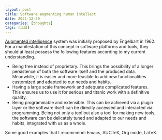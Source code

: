 ```yaml
---
layout: post
title: Software augmenting human intellect
date: 2021-12-29
categories: [thoughts]
tags: [工具]
---
```


[Augmented intelligence](https://dougengelbart.org/content/view/138/) system was initially proposed by Engelbart in 1962. For a manifestation of this concept in software platforms and tools, they should at least possess the following features according to my current understanding.

-   Being free instead of proprietary. This brings the possibility of a longer persistence of both the software itself and the produced data. Meanwhile, it is easier and more feasible to add new functionalities customized and adapted to our needs and habits.
-   Having a large scale framework and adequate complicated features. This ensures us to use it for serious and titanic work with a definitive quality.
-   Being programmable and extensible. This can be achieved via a plugin layer or the software itself can be directly accessed and interacted via programming. Being not only a tool but also a tool for making new tools, the software can be delicately tuned and adapted to our needs and habits, integrated with us as a whole.

Some good examples that I recommend: Emacs, AUCTeX, Org mode, LaTeX.

